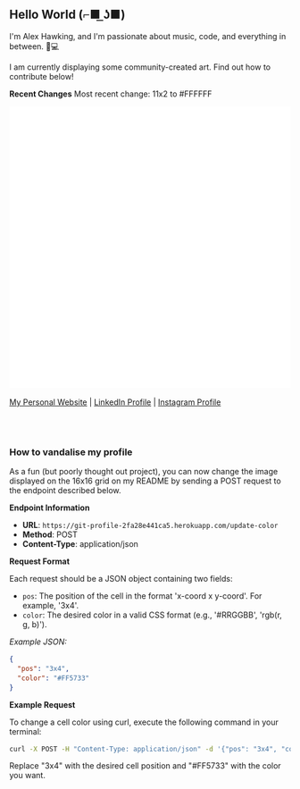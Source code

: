 ## Hello World (⌐■ ͟ʖ■) 

I'm Alex Hawking, and I'm passionate about music, code, and everything in between. 🎵💻

I am currently displaying some community-created art. Find out how to contribute below!

**Recent Changes**
Most recent change: 11x2 to #FFFFFF

![](./table.svg)

[My Personal Website](https:/alexhawking.dev)  |  [LinkedIn Profile](https://www.linkedin.com/in/alex-hawking-3541b223a/)  |  [Instagram Profile](https://www.instagram.com/ah33803/)

<br /><br />

### How to vandalise my profile

As a fun (but poorly thought out project), you can now change the image displayed on the 16x16 grid on my README by sending a POST request to the endpoint described below.


**Endpoint Information**

- **URL**: `https://git-profile-2fa28e441ca5.herokuapp.com/update-color`
- **Method**: POST
- **Content-Type**: application/json

**Request Format**

Each request should be a JSON object containing two fields:
- `pos`: The position of the cell in the format 'x-coord x y-coord'. For example, '3x4'.
- `color`: The desired color in a valid CSS format (e.g., '#RRGGBB', 'rgb(r, g, b)').

*Example JSON:*
```json
{
  "pos": "3x4",
  "color": "#FF5733"
}
```
**Example Request**

To change a cell color using curl, execute the following command in your terminal:

```bash
curl -X POST -H "Content-Type: application/json" -d '{"pos": "3x4", "color": "#FF5733"}' https://git-profile-2fa28e441ca5.herokuapp.com/update-color
```
Replace "3x4" with the desired cell position and "#FF5733" with the color you want.